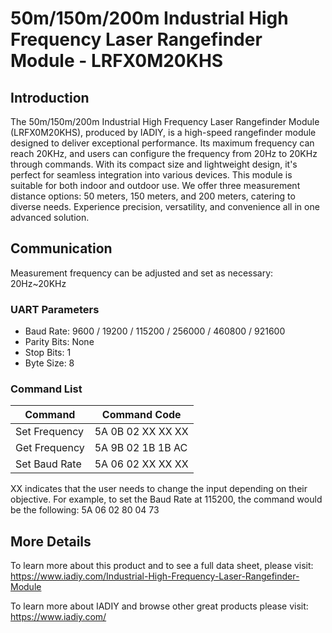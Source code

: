 # 50m/150m/200m Industrial High Frequency Laser Rangefinder Module - LRFX0M20KHS
## Introduction
The 50m/150m/200m Industrial High Frequency Laser Rangefinder Module (LRFX0M20KHS), produced by IADIY, is a high-speed rangefinder module designed to deliver exceptional performance. Its maximum frequency can reach 20KHz, and users can configure the frequency from 20Hz to 20KHz through commands. With its compact size and lightweight design, it's perfect for seamless integration into various devices. This module is suitable for both indoor and outdoor use. We offer three measurement distance options: 50 meters, 150 meters, and 200 meters, catering to diverse needs. Experience precision, versatility, and convenience all in one advanced solution.

## Communication
Measurement frequency can be adjusted and set as necessary: 20Hz~20KHz
### UART Parameters
- Baud Rate: 9600 / 19200 / 115200 / 256000 / 460800 / 921600
- Parity Bits: None
- Stop Bits: 1
- Byte Size: 8

### Command List
| Command | Command Code |
| --- | --- |
| Set Frequency | 5A 0B 02 XX XX XX |
| Get Frequency | 5A 9B 02 1B 1B AC |
| Set Baud Rate | 5A 06 02 XX XX XX |

XX indicates that the user needs to change the input depending on their objective. For example, to set the Baud Rate at 115200, the command would be the following: 5A 06 02 80 04 73


## More Details
To learn more about this product and to see a full data sheet, please visit: https://www.iadiy.com/Industrial-High-Frequency-Laser-Rangefinder-Module

To learn more about IADIY and browse other great products please visit: https://www.iadiy.com/
